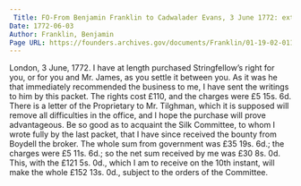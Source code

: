 ```yaml
---
 Title: FO-From Benjamin Franklin to Cadwalader Evans, 3 June 1772: extract
Date: 1772-06-03
Author: Franklin, Benjamin
Page URL: https://founders.archives.gov/documents/Franklin/01-19-02-0115
---
```


London, 3 June, 1772.
I have at length purchased Stringfellow’s right for you, or for you and Mr. James, as you settle it between you. As it was he that immediately recommended the business to me, I have sent the writings to him by this packet. The rights cost £110, and the charges were £5 15s. 6d. There is a letter of the Proprietary to Mr. Tilghman, which it is supposed will remove all difficulties in the office, and I hope the purchase will prove advantageous. Be so good as to acquaint the Silk Committee, to whom I wrote fully by the last packet, that I have since received the bounty from Boydell the broker. The whole sum from government was £35 19s. 6d.; the charges were £5 11s. 6d.; so the net sum received by me was £30 8s. 0d. This, with the £121 5s. 0d., which I am to receive on the 10th instant, will make the whole £152 13s. 0d., subject to the orders of the Committee.

